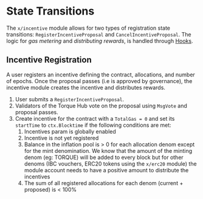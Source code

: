 <!--
order: 3
-->

# State Transitions

The `x/incentive` module allows for two types of registration state transitions:  `RegisterIncentiveProposal` and `CancelIncentiveProposal`. The logic for *gas metering* and *distributing rewards*, is handled through [Hooks](05_hooks.md).

## Incentive Registration

A user registers an incentive defining the contract, allocations, and number of epochs. Once the proposal passes (i.e is approved by governance), the incentive module creates the incentive and distributes rewards.

1. User submits a `RegisterIncentiveProposal`.
2. Validators of the Torque Hub vote on the proposal using `MsgVote` and proposal passes.
3. Create incentive for the contract with a `TotalGas = 0` and set its `startTime` to `ctx.Blocktime` if the following conditions are met:
    1. Incentives param is globally enabled
    2. Incentive is not yet registered
    3. Balance in the inflation pool is > 0 for each allocation denom except for the mint denomination. We know that the amount of the minting denom (eg: TORQUE) will be added to every block but for other denoms (IBC vouchers, ERC20 tokens using the `x/erc20` module) the module account needs to have a positive amount to distribute the incentives
    4. The sum of all registered allocations for each denom (current + proposed) is < 100%
